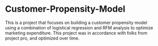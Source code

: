 # Customer-Propensity-Model
This is a project that focuses on building a customer propensity model using  a combination of logistical regression and RFM analysis to optimize marketing expenditure. This project was in accordance with folks from project pro, and optimized over time. 
